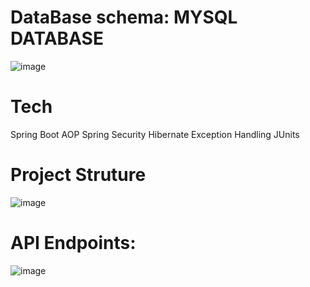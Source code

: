 # DataBase schema: MYSQL DATABASE

![image](https://user-images.githubusercontent.com/32073819/133258831-ab8a9dfc-d10e-4003-aff6-b5573f856af7.png)

# Tech
  Spring Boot
  AOP
  Spring Security
  Hibernate
  Exception Handling 
  JUnits
  
# Project Struture
  ![image](https://user-images.githubusercontent.com/32073819/136329408-9ed5558e-bee6-4439-aa0c-774012d0d513.png)
  

# API Endpoints: 
![image](https://user-images.githubusercontent.com/32073819/133259146-74a3d1c9-8346-4697-8d85-118f694e3e7d.png)
